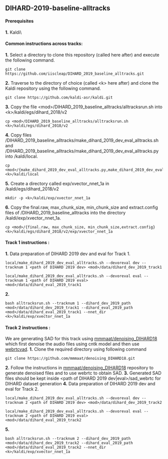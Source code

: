 ## DIHARD-2019-baseline-alltracks

#### Prerequisites
**1.** Kaldi\

#### Common instructions across tracks:
**1.** Select a directory to clone this repository (called <mod> here after) and execute the following command.
```
git clone https://github.com/iiscleap/DIHARD_2019_baseline_alltracks.git
```
**2.** Traverse to the directory of choice (called \<k\> here after) and clone the Kaldi repository using the following command.
```
git clone https://github.com/kaldi-asr/kaldi.git 
```
**3.** Copy the file \<mod\>/DIHARD_2019_baseline_alltracks/alltracksrun.sh into \<k\>/kaldi/egs/dihard_2018/v2
```
cp <mod>/DIHARD_2019_baseline_alltracks/alltracksrun.sh <k>/kaldi/egs/dihard_2018/v2
```

**4.** Copy files <mod>/DIHARD_2019_baseline_alltracks/make_dihard_2019_dev_eval_alltracks.sh and <mod>/DIHARD_2019_baseline_alltracks/make_dihard_2019_dev_eval_alltracks.py into <k>/kaldi/local.
```
cp <mod>/{make_dihard_2019_dev_eval_alltracks.py,make_dihard_2019_dev_eval_alltracks.sh} <k>/kaldi/local       
```

**5.** Create a directory called exp/xvector_nnet_1a in <k>/kaldi/egs/dihard_2018/v2
```
mkdir -p <k>/kaldi/exp/xvector_nnet_1a
```

**6.** Copy the final.raw, max_chunk_size, min_chunk_size and extract.config files of <mod>/DIHARD_2019_baseline_alltracks into the directory  <k>/kaldi/exp/xvector_nnet_1a.

```
cp <mod>/{final.raw, max_chunk_size, min_chunk_size,extract.config} <k>/kaldi/egs/dihard_2018/v2/exp/xvector_nnet_1a
```
#### Track 1 instructions :


**1.**  Data preparation of DIHARD 2019 dev and eval for Track 1.
```
local/make_dihard_2019_dev_eval_alltracks.sh --devoreval dev --tracknum 1 <path of DIHARD 2019 dev> <mod>/data/dihard_dev_2019_track1
```
```
local/make_dihard_2019_dev_eval_alltracks.sh --devoreval eval --tracknum 1 <path of DIHARD 2019 eval> <mod>/data/dihard_eval_2019_track1
```

**2.** 
```
bash alltracksrun.sh --tracknum 1 --dihard_dev_2019_path <mod>/data/dihard_dev_2019_track1 --dihard_eval_2019_path <mod>/data/dihard_eval_2019_track1 --nnet_dir <k>/kaldi/exp/xvector_nnet_1a
```

#### Track 2 instructions :
We are generating SAD for this track using [mmmaat/denoising_DIHARD18](https://github.com/mmmaat/denoising_DIHARD18) which first denoise the audio files using cntk model and then use [webrtcvad](https://github.com/wiseman/py-webrtcvad).
**1.** Clone the required directory using following command
```
git clone https://github.com/mmmaat/denoising_DIHARD18.git
```
**2.** Follow the instructions in [mmmaat/denoising_DIHARD18](https://github.com/mmmaat/denoising_DIHARD18) repository to generate denoised files and to use webrtc to obtain SAD.
**3.** Generated SAD files should be kept inside  <path of DIHARD 2019 dev|eval>/sad_webrtc for DIHARD dataset generation
**4.**  Data preparation of DIHARD 2019 dev and eval for Track 2.
```
local/make_dihard_2019_dev_eval_alltracks.sh --devoreval dev --tracknum 2 <path of DIHARD 2019 dev> <mod>/data/dihard_dev_2019_track2
```
```
local/make_dihard_2019_dev_eval_alltracks.sh --devoreval eval --tracknum 2 <path of DIHARD 2019 eval> <mod>/data/dihard_eval_2019_track2
```

**5.** 
```
bash alltracksrun.sh --tracknum 2 --dihard_dev_2019_path <mod>/data/dihard_dev_2019_track2 --dihard_eval_2019_path <mod>/data/dihard_eval_2019_track2 --nnet_dir <k>/kaldi/exp/xvector_nnet_1a
```


